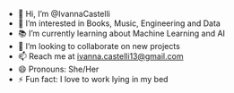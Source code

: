 - 👋 Hi, I’m @IvannaCastelli
- 👀 I’m interested in Books, Music, Engineering and Data
- 📚 I’m currently learning about Machine Learning and AI
- 💞️ I’m looking to collaborate on new projects
- 📫 Reach me at ivanna.castelli13@gmail.com
- 😄 Pronouns: She/Her
- ⚡ Fun fact: I love to work lying in my bed

<!---
IvannaCastelli/IvannaCastelli is a ✨ special ✨ repository because its `README.md` (this file) appears on your GitHub profile.
You can click the Preview link to take a look at your changes.
--->
